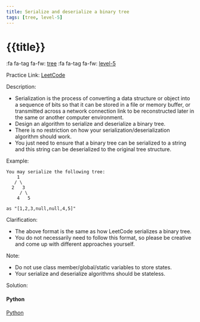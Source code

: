 ```yaml
---
title: Serialize and deserialize a binary tree
tags: [tree, level-5]
---
```


# {{title}}

:fa fa-tag fa-fw: [tree]({{tagspath}}/tree)
:fa fa-tag fa-fw: [level-5]({{tagspath}}/level-5)

Practice Link: [LeetCode](https://leetcode.com/problems/serialize-and-deserialize-binary-tree/)

Description:

- Serialization is the process of converting a data structure or object into a sequence of bits so that it can be stored in a file or memory buffer, or transmitted across a network connection link to be reconstructed later in the same or another computer environment.
- Design an algorithm to serialize and deserialize a binary tree.
- There is no restriction on how your serialization/deserialization algorithm should work.
- You just need to ensure that a binary tree can be serialized to a string and this string can be deserialized to the original tree structure.

Example:

```text
You may serialize the following tree:
    1
   / \
  2   3
     / \
    4   5

as "[1,2,3,null,null,4,5]"
```

Clarification:

- The above format is the same as how LeetCode serializes a binary tree.
- You do not necessarily need to follow this format, so please be creative and come up with different approaches yourself.

Note:

- Do not use class member/global/static variables to store states.
- Your serialize and deserialize algorithms should be stateless.

Solution:

<!-- tabs:start -->
#### **Python**

[Python](../pycode/tree/serialize-and-deserialize-binary-tree.py ':include :type=code')
<!-- tabs:end -->
